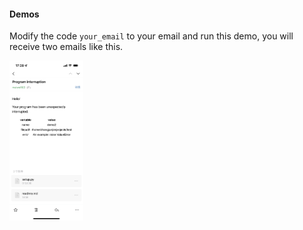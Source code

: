#### Demos
Modify the code `your_email` to your email and run this demo, you will receive two emails like this.

<img src="demo.PNG" alt="IMG_0612" style="zoom:25%;" />